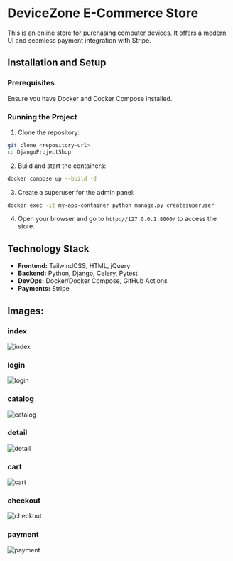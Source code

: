 # DeviceZone E-Commerce Store

This is an online store for purchasing computer devices. It offers a modern UI and seamless payment integration with Stripe.

## Installation and Setup

### Prerequisites
Ensure you have Docker and Docker Compose installed.

### Running the Project

1. Clone the repository:

```sh
git clone <repository-url>
cd DjangoProjectShop
```

2. Build and start the containers:

```sh
docker compose up --build -d
```

3. Create a superuser for the admin panel:

```sh
docker exec -it my-app-container python manage.py createsuperuser
```

4. Open your browser and go to `http://127.0.0.1:8000/` to access the store.

## Technology Stack

- **Frontend:** TailwindCSS, HTML, jQuery
- **Backend:** Python, Django, Celery, Pytest
- **DevOps:** Docker/Docker Compose, GitHub Actions
- **Payments:** Stripe

## Images: 

### index 
![index](images/index.png)
### login 
![login](images/login.png)
### catalog 
![catalog](images/catalog.png)
### detail 
![detail](images/detail.png)
### cart 
![cart](images/cart.png)
### checkout 
![checkout](images/checkout.png)
### payment 
![payment](images/payment.png)
